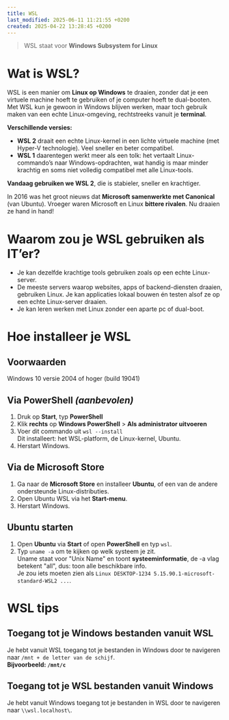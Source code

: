 ```yaml
---
title: WSL
last_modified: 2025-06-11 11:21:55 +0200
created: 2025-04-22 13:28:45 +0200
---
```


> WSL staat voor **Windows Subsystem for Linux**

# Wat is WSL?

WSL is een manier om **Linux op Windows** te draaien, zonder dat je een virtuele machine hoeft te gebruiken of je computer hoeft te dual-booten.  
Met WSL kun je gewoon in Windows blijven werken, maar toch gebruik maken van een echte Linux-omgeving, rechtstreeks vanuit je **terminal**.

**Verschillende versies:**

- **WSL 2** draait een echte Linux-kernel in een lichte virtuele machine (met Hyper-V technologie). Veel sneller en beter compatibel.  
- **WSL 1** daarentegen werkt meer als een tolk: het vertaalt Linux-commando’s naar Windows-opdrachten, wat handig is maar minder krachtig en soms niet volledig compatibel met alle Linux-tools.

**Vandaag gebruiken we WSL 2**, die is stabieler, sneller en krachtiger.

In 2016 was het groot nieuws dat **Microsoft samenwerkte met Canonical** (van Ubuntu). Vroeger waren Microsoft en Linux **bittere rivalen**. Nu draaien ze hand in hand!

# Waarom zou je WSL gebruiken als IT’er?

- Je kan dezelfde krachtige tools gebruiken zoals op een echte Linux-server.
- De meeste servers waarop websites, apps of backend-diensten draaien, gebruiken Linux. Je kan applicaties lokaal bouwen én testen alsof ze op een echte Linux-server draaien.
- Je kan leren werken met Linux zonder een aparte pc of dual-boot.

# Hoe installeer je WSL

## Voorwaarden

Windows 10 versie 2004 of hoger (build 19041)

## Via PowerShell _(aanbevolen)_

1. Druk op **Start**, typ **PowerShell**
2. Klik **rechts** op **Windows PowerShell** > **Als administrator uitvoeren**
3. Voer dit commando uit `wsl --install`  
   Dit installeert: het WSL-platform, de Linux-kernel, Ubuntu.
4. Herstart Windows.

## Via de Microsoft Store

1. Ga naar de **Microsoft Store** en installeer **Ubuntu**, of een van de andere ondersteunde Linux-distributies.
2. Open Ubuntu WSL via het **Start-menu**.
3. Herstart Windows.

## Ubuntu starten

1. Open **Ubuntu** via **Start** of open **PowerShell** en typ `wsl`.
2. Typ `uname -a` om te kijken op welk systeem je zit.  
   Uname staat voor "Unix Name" en toont **systeeminformatie**, de -a vlag betekent "all", dus: toon alle beschikbare info.  
   Je zou iets moeten zien als `Linux DESKTOP-1234 5.15.90.1-microsoft-standard-WSL2 ...`.

# WSL tips

## Toegang tot je Windows bestanden vanuit WSL

Je hebt vanuit WSL toegang tot je bestanden in Windows door te navigeren naar `/mnt + de letter van de schijf`.  
**Bijvoorbeeld: `/mnt/c`**

## Toegang tot je WSL bestanden vanuit Windows

Je hebt vanuit Windows toegang tot je bestanden in WSL door te navigeren naar `\\wsl.localhost\`.
